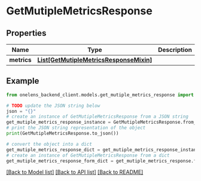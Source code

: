 # GetMutipleMetricsResponse


## Properties

Name | Type | Description | Notes
------------ | ------------- | ------------- | -------------
**metrics** | [**List[GetMutipleMetricsResponseMixin]**](GetMutipleMetricsResponseMixin.md) |  | 

## Example

```python
from onelens_backend_client.models.get_mutiple_metrics_response import GetMutipleMetricsResponse

# TODO update the JSON string below
json = "{}"
# create an instance of GetMutipleMetricsResponse from a JSON string
get_mutiple_metrics_response_instance = GetMutipleMetricsResponse.from_json(json)
# print the JSON string representation of the object
print(GetMutipleMetricsResponse.to_json())

# convert the object into a dict
get_mutiple_metrics_response_dict = get_mutiple_metrics_response_instance.to_dict()
# create an instance of GetMutipleMetricsResponse from a dict
get_mutiple_metrics_response_form_dict = get_mutiple_metrics_response.from_dict(get_mutiple_metrics_response_dict)
```
[[Back to Model list]](../README.md#documentation-for-models) [[Back to API list]](../README.md#documentation-for-api-endpoints) [[Back to README]](../README.md)


